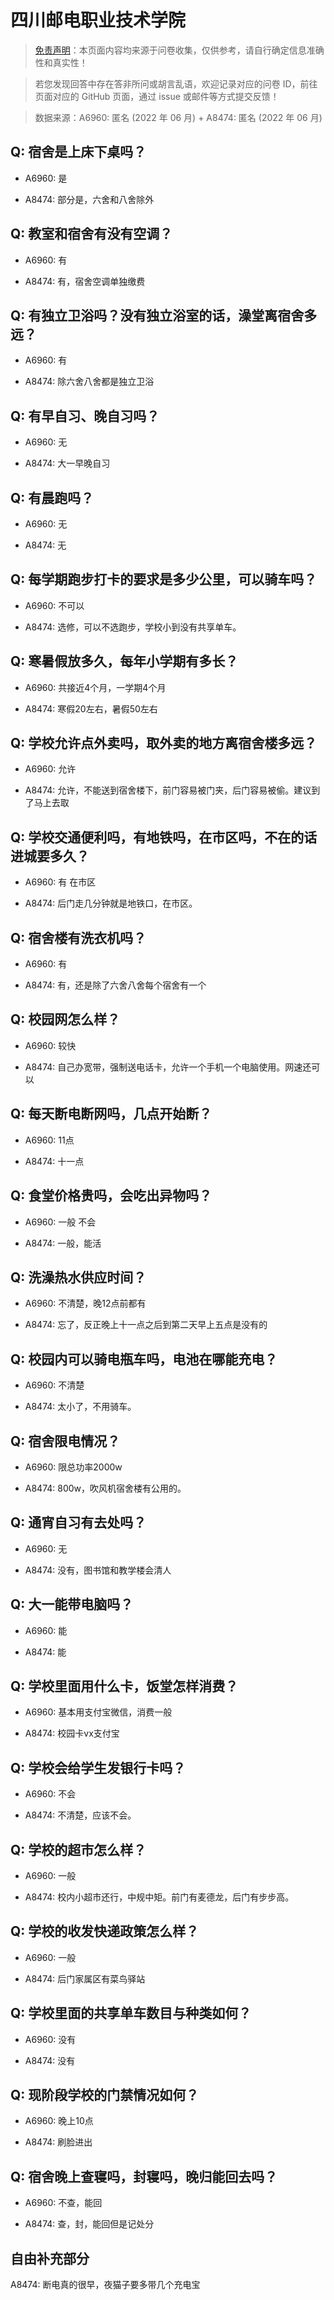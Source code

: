 # 四川邮电职业技术学院

> [免责声明](https://colleges.chat/#_3)：本页面内容均来源于问卷收集，仅供参考，请自行确定信息准确性和真实性！

> 若您发现回答中存在答非所问或胡言乱语，欢迎记录对应的问卷 ID，前往页面对应的 GitHub 页面，通过 issue 或邮件等方式提交反馈！

> 数据来源：A6960: 匿名 (2022 年 06 月) + A8474: 匿名 (2022 年 06 月)

## Q: 宿舍是上床下桌吗？

- A6960: 是

- A8474: 部分是，六舍和八舍除外

## Q: 教室和宿舍有没有空调？

- A6960: 有

- A8474: 有，宿舍空调单独缴费

## Q: 有独立卫浴吗？没有独立浴室的话，澡堂离宿舍多远？

- A6960: 有

- A8474: 除六舍八舍都是独立卫浴

## Q: 有早自习、晚自习吗？

- A6960: 无

- A8474: 大一早晚自习

## Q: 有晨跑吗？

- A6960: 无

- A8474: 无

## Q: 每学期跑步打卡的要求是多少公里，可以骑车吗？

- A6960: 不可以

- A8474: 选修，可以不选跑步，学校小到没有共享单车。

## Q: 寒暑假放多久，每年小学期有多长？

- A6960: 共接近4个月，一学期4个月

- A8474: 寒假20左右，暑假50左右

## Q: 学校允许点外卖吗，取外卖的地方离宿舍楼多远？

- A6960: 允许

- A8474: 允许，不能送到宿舍楼下，前门容易被门夹，后门容易被偷。建议到了马上去取

## Q: 学校交通便利吗，有地铁吗，在市区吗，不在的话进城要多久？

- A6960: 有 在市区

- A8474: 后门走几分钟就是地铁口，在市区。

## Q: 宿舍楼有洗衣机吗？

- A6960: 有

- A8474: 有，还是除了六舍八舍每个宿舍有一个

## Q: 校园网怎么样？

- A6960: 较快

- A8474: 自己办宽带，强制送电话卡，允许一个手机一个电脑使用。网速还可以

## Q: 每天断电断网吗，几点开始断？

- A6960: 11点

- A8474: 十一点

## Q: 食堂价格贵吗，会吃出异物吗？

- A6960: 一般 不会

- A8474: 一般，能活

## Q: 洗澡热水供应时间？

- A6960: 不清楚，晚12点前都有

- A8474: 忘了，反正晚上十一点之后到第二天早上五点是没有的

## Q: 校园内可以骑电瓶车吗，电池在哪能充电？

- A6960: 不清楚

- A8474: 太小了，不用骑车。

## Q: 宿舍限电情况？

- A6960: 限总功率2000w

- A8474: 800w，吹风机宿舍楼有公用的。

## Q: 通宵自习有去处吗？

- A6960: 无

- A8474: 没有，图书馆和教学楼会清人

## Q: 大一能带电脑吗？

- A6960: 能

- A8474: 能

## Q: 学校里面用什么卡，饭堂怎样消费？

- A6960: 基本用支付宝微信，消费一般

- A8474: 校园卡vx支付宝

## Q: 学校会给学生发银行卡吗？

- A6960: 不会

- A8474: 不清楚，应该不会。

## Q: 学校的超市怎么样？

- A6960: 一般

- A8474: 校内小超市还行，中规中矩。前门有麦德龙，后门有步步高。

## Q: 学校的收发快递政策怎么样？

- A6960: 一般

- A8474: 后门家属区有菜鸟驿站

## Q: 学校里面的共享单车数目与种类如何？

- A6960: 没有

- A8474: 没有

## Q: 现阶段学校的门禁情况如何？

- A6960: 晚上10点

- A8474: 刷脸进出

## Q: 宿舍晚上查寝吗，封寝吗，晚归能回去吗？

- A6960: 不查，能回

- A8474: 查，封，能回但是记处分

## 自由补充部分

A8474: 断电真的很早，夜猫子要多带几个充电宝